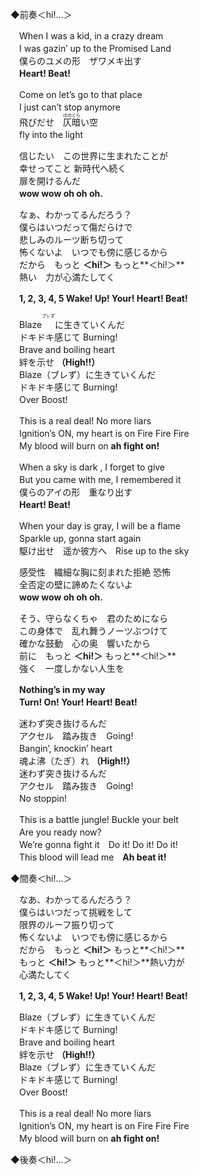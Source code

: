 ◆前奏＜hi!…＞

　When I was a kid, in a crazy dream  
　I was gazin’ up to the Promised Land  
　僕らのユメの形　ザワメキ出す  
　**Heart! Beat!**

　Come on let’s go to that place  
　I just can’t stop anymore  
　飛びだせ　<ruby>仄暗<rp>（</rp><rt>ほのぐら</rt><rp>）</rp></ruby>い空  
　fly into the light

　信じたい　この世界に生まれたことが  
　幸せってこと  新時代へ続く  
　扉を開けるんだ  
　**wow wow oh oh oh.**

　なぁ、わかってるんだろう？  
　僕らはいつだって傷だらけで  
　悲しみのルーツ断ち切って  
　怖くないよ　いつでも傍に感じるから  
　だから　もっと **＜hi!＞** もっと**＜hi!＞**  
　熱い　力が心満たしてく  

　**1, 2, 3, 4, 5 Wake! Up! Your! Heart! Beat!**  

　Blaze<ruby><rp>（</rp><rt>ブレず</rt><rp>）</rp></ruby>に生きていくんだ  
　ドキドキ感じて Burning!  
　Brave and boiling heart  
　絆を示せ **（High!!）**  
　Blaze（ブレず）に生きていくんだ  
　ドキドキ感じて Burning!  
　Over Boost!

　This is a real deal! No more liars  
　Ignition’s ON, my heart is on Fire Fire Fire  
　My blood will burn on **ah fight on!**  

　When a sky is dark , I forget to give  
　But you came with me, I remembered it  
　僕らのアイの形　重なり出す  
　**Heart! Beat!**

　When your day is gray, I will be a flame  
　Sparkle up, gonna start again  
　駆け出せ　遥か彼方へ　Rise up to the sky

　感受性　繊細な胸に刻まれた拒絶 恐怖  
　全否定の壁に諦めたくないよ  
　**wow wow oh oh oh.**

　そう、守らなくちゃ　君のためになら  
　この身体で　乱れ舞うノーツぶつけて  
　確かな鼓動　心の奥　響いたから  
　前に　もっと **＜hi!＞** もっと**＜hi!＞**  
　強く　一度しかない人生を

　**Nothing’s in my way**  
　**Turn! On! Your! Heart! Beat!**  

　迷わず突き抜けるんだ  
　アクセル　踏み抜き　Going!  
　Bangin’, knockin’ heart  
　魂よ沸（たぎ）れ **（High!!）**  
　迷わず突き抜けるんだ  
　アクセル　踏み抜き　Going!  
　No stoppin!

　This is a battle jungle! Buckle your belt  
　Are you ready now?  
　We’re gonna fight it　Do it! Do it! Do it!  
　This blood will lead me　**Ah beat it!**  

◆間奏＜hi!…＞

　なあ、わかってるんだろう？  
　僕らはいつだって挑戦をして  
　限界のルーフ振り切って  
　怖くないよ　いつでも傍に感じるから  
　だから　もっと **＜hi!＞** もっと**＜hi!＞**  
　もっと **＜hi!＞** もっと**＜hi!＞**熱い力が  
　心満たしてく

　**1, 2, 3, 4, 5 Wake! Up! Your! Heart! Beat!**  

　Blaze（ブレず）に生きていくんだ  
　ドキドキ感じて Burning!  
　Brave and boiling heart  
　絆を示せ **（High!!）**  
　Blaze（ブレず）に生きていくんだ  
　ドキドキ感じて Burning!  
　Over Boost!

　This is a real deal! No more liars  
　Ignition’s ON, my heart is on Fire Fire Fire  
　My blood will burn on **ah fight on!**  

◆後奏＜hi!…＞
